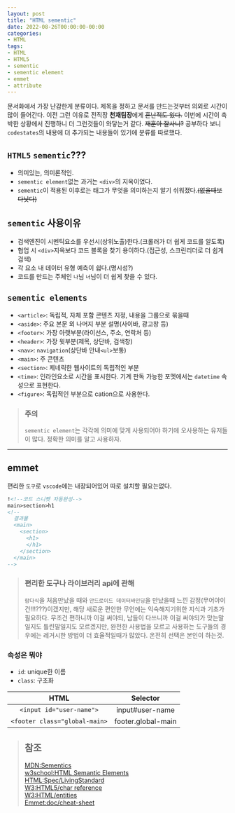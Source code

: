 ```yaml
---
layout: post
title: "HTML sementic"
date: 2022-08-26T00:00:00-00:00
categories:
- HTML
tags:
- HTML
- HTML5
- sementic
- sementic element
- emmet
- attribute
---
```


문서화에서 가장 난감한게 분류이다. 제목을 정하고 문서를 만드는것부터 의외로 시간이 많이 들어간다. 이전 그런 이유로 전직장 **천재팀장**에게 ~~혼난적도 있다.~~ 이번에 시간이 촉박한 상황에서 진행하니 더 그런것들이 와닿는거 같다. ~~재훈아 잘사니?~~ 공부하다 보니 `codestates`의 내용에 더 추가되는 내용들이 있기에 분류를 따로했다.

## `HTML5` `sementic`???
 - 의미있는, 의미론적인.
 - `sementic element`없는 과거는 `<div>`의 지옥이었다.
 - `sementic`이 적용된 이후로는 태그가 무엇을 의미하는지 알기 쉬워졌다.~~(없을때보다낫다)~~

## `sementic` 사용이유
- 검색엔진이 시멘틱요소를 우선시(상위노출)한다.(크롤러가 더 쉽게 코드를 알도록)
- 협업 시 `<div>`지옥보다 코드 블록을 찾기 용이하다.(접근성, 스크린리더로 더 쉽게 검색)
- 각 요소 내 데이터 유형 예측이 쉽다.(명시성?)
- 코드를 만드는 주체인 `나`님 `너`님이 더 쉽게 찾을 수 있다.

## `sementic elements`
- `<article>`: 독립적, 자체 포함 콘텐츠 지정, 내용을 그룹으로 묶을때
- `<aside>`: 주요 본문 외 나머지 부분 설명(사이바, 광고창 등)
- `<footer>`: 가장 아랫부분(라이선스, 주소, 연락처 등)
- `<header>`: 가장 윗부분(제목, 상단바, 검색창)
- `<nav>`: `navigation`(상단바 안내`<ul>`보통)
- `<main>`: 주 콘텐츠
- `<section>`: 제네릭한 웹사이트의 독립적인 부분
- `<time>`: 인라인요소로 시간을 표시한다. 기계 판독 가능한 포멧에서는 `datetime` 속성으로 표현한다.
- `<figure>`: 독립적인 부분으로 cation으로 사용한다.

> ### 주의
> `sementic element`는 각각에 의미에 맞게 사용되어야 하기에 오사용하는 유저들이 많다. 정확한 의미를 알고 사용하자.

---

## emmet
편리한 `도구`로 `vscode`에는 내장되어있어 따로 설치할 필요는없다.
```html
!<!--코드 스니펫 자동완성-->
main>section>h1
<!-- 
  결과물
  <main>
    <section>
      <h1>
      </h1>
    </section>
  </main>
-->
```

> ### 편리한 도구나 라이브러리 api에 관해
> `람다식`을 처음만났을 때와 `안드로이드 데이터바인딩`을 만났을때 느낀 감정(무어야이건!!!???)이겠지만, 해당 새로운 편안한 무언에는 익숙해지기위한 지식과 기초가 필요하다. 무조건 편하니까 이걸 써야되, 남들이 다쓰니까 이걸 써야되가 맞는말일지도 틀린말일지도 모르겠지만, 완전한 사용법을 모르고 사용하는 도구들의 경우에는 레거시한 방법이 더 효율적일때가 많았다. 온전히 선택은 본인이 하는것.
  
### 속성은 뭐야
 - `id`: unique한 이름
 - `class`: 구조화

|HTML|Selector|
|:---:|:---:|
|`<input id="user-name">`|input#user-name|
|`<footer class="global-main>`|footer.global-main|

> ## 참조
> [MDN:Sementics](https://developer.mozilla.org/ko/docs/Glossary/Semantics#html_%EC%8B%9C%EB%A7%A8%ED%8B%B1)   
> [w3school:HTML Semantic Elements](https://www.w3schools.com/html/html5_semantic_elements.asp)   
> [HTML:Spec/LivingStandard](https://html.spec.whatwg.org/)   
> [W3:HTML5/char reference](https://dev.w3.org/html/html-author/charref)   
> [W3:HTML/entities](https://www.w3big.com/ko/html/html-entities.html#gsc.tab=0)   
> [Emmet:doc/cheat-sheet](https://doc.emmet.io/cheat-sheet)